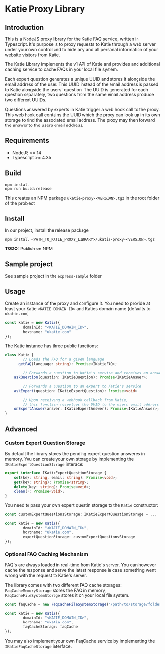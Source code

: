 # Katie Proxy Library

## Introduction

This is a NodeJS proxy library for the Katie FAQ service, written in Typescript. It's purpose is to proxy requests to Katie through a web server under your own control and to hide any and all personal information of your website visitors from Katie.

The Katie Library implements the v1 API of Katie and provides and additional caching service to cache FAQs in your local file system.

Each expert question generates a unique UUID and stores it alongside the email address of the user. This UUID instead of the email address is passed to Katie alongside the users' question. The UUID is generated for each question separately, two questions from the same email address produce two different UUIDs. 

Questions answered by experts in Katie trigger a web hook call to the proxy. This web hook call contains the UUID which the proxy can look up in its own storage to find the associated email address. The proxy may then forward the answer to the users email address.

## Requirements

- NodeJS >= 14
- Typescript >= 4.35
  
## Build

```
npm install
npm run build:release
```

This creates an NPM package `ukatie-proxy-<VERSION>.tgz` in the root folder of the probject

## Install

In our project, install the release package

```
npm install <PATH_TO_KATIE_PROXY_LIBRARY>/ukatie-proxy-<VERSION>.tgz
```

**TODO:** Publish on NPM 

## Sample project

See sample project in the `express-sample` folder

## Usage

Create an instance of the proxy and configure it. You need to provide at least your Katie `<KATIE_DOMAIN_ID>` and Katies domain name (defaults to `ukatie.com`)

```Typescript
const katie = new Katie({
		domainId: "<KATIE_DOMAIN_ID>",
		hostname: "ukatie.com"
});
```

The Katie instance has three public functions:

```Typescript
class Katie {
		// Loads the FAQ for a given language
	  getFAQ(language: string): Promise<IKatieFAQ>;

		// Forwards a question to Katie's service and receives an answer
    askQuestion(question: IKatieQuestion): Promise<IKatieAnswer>;

		// Forwards a question to an expert to Katie's service
    askExpert(question: IKatieExpertQuestion): Promise<void>;

		// Upon receiving a webhook callback from Katie, 
		// this function respolves the UUID to the users email address
    onExpertAnswer(answer: IKatieExpertAnswer): Promise<IKatieAnswer>;
}
```

## Advanced

### Custom Expert Question Storage

By default the library stores the pending expert question answeres in memory. You can create your own storage by implementing the `IKatieExpertQuestionStorage` interace:

```Typescript
export interface IKatieExpertQuestionStorage {
    set(key: string, email: string): Promise<void>;
    get(key: string): Promise<string>;
    delete(key: string): Promise<void>;
    clean(): Promise<void>;
}
```

You need to pass your own expert questin storage to the `Katie` constructor:

```Typescript
const customExpertQuestionsStorage: IKatieExpertQuestionStorage = ...

const katie = new Katie({
		domainId: "<KATIE_DOMAIN_ID>",
		hostname: "ukatie.com",
		expertQuestionStorage: customExpertQuestionsStorage
});
```

### Optional FAQ Caching Mechanism

FAQ's are always loaded in real-time from Katie's server. You can however cache the response and serve the latest response in case something went wrong with the request to Katie's server.

The library comes with two different FAQ cache storages: `FaqCacheMemoryStorage` stores the FAQ in memory, `FaqCacheFileSystemStorage` stores it on your local file system. 


```Typescript
const faqCache = new FaqCacheFileSystemStorage("/path/to/storage/folder")

const katie = new Katie({
		domainId: "<KATIE_DOMAIN_ID>",
		hostname: "ukatie.com",
		faqCacheStorage: faqCache
});
```

You may also implement your own FaqCache service by implementing the `IKatieFaqCacheStorage` interface.

